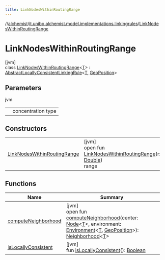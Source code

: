 ```yaml
---
title: LinkNodesWithinRoutingRange
---
```

//[alchemist](../../../index.html)/[it.unibo.alchemist.model.implementations.linkingrules](../index.html)/[LinkNodesWithinRoutingRange](index.html)



# LinkNodesWithinRoutingRange



[jvm]\
class [LinkNodesWithinRoutingRange](index.html)<[T](index.html)> : [AbstractLocallyConsistentLinkingRule](../-abstract-locally-consistent-linking-rule/index.html)<[T](index.html), [GeoPosition](../../it.unibo.alchemist.model.interfaces/-geo-position/index.html)>



## Parameters


jvm

| | |
|---|---|
| <T> | concentration type |



## Constructors


| | |
|---|---|
| [LinkNodesWithinRoutingRange](-link-nodes-within-routing-range.html) | [jvm]<br>open fun [LinkNodesWithinRoutingRange](-link-nodes-within-routing-range.html)(r: [Double](https://kotlinlang.org/api/latest/jvm/stdlib/kotlin/-double/index.html))<br>range |


## Functions


| Name | Summary |
|---|---|
| [computeNeighborhood](compute-neighborhood.html) | [jvm]<br>open fun [computeNeighborhood](compute-neighborhood.html)(center: [Node](../../it.unibo.alchemist.model.interfaces/-node/index.html)<[T](index.html)>, environment: [Environment](../../it.unibo.alchemist.model.interfaces/-environment/index.html)<[T](index.html), [GeoPosition](../../it.unibo.alchemist.model.interfaces/-geo-position/index.html)>): [Neighborhood](../../it.unibo.alchemist.model.interfaces/-neighborhood/index.html)<[T](index.html)> |
| [isLocallyConsistent](../-abstract-locally-consistent-linking-rule/is-locally-consistent.html) | [jvm]<br>fun [isLocallyConsistent](../-abstract-locally-consistent-linking-rule/is-locally-consistent.html)(): [Boolean](https://kotlinlang.org/api/latest/jvm/stdlib/kotlin/-boolean/index.html) |

